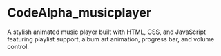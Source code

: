 # CodeAlpha_musicplayer
A stylish animated music player built with HTML, CSS, and JavaScript featuring playlist support, album art animation, progress bar, and volume control.
